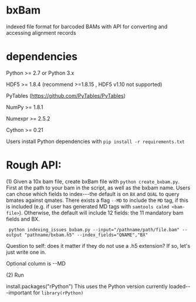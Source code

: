 # bxBam
indexed file format for barcoded BAMs with API for converting and accessing alignment records

# dependencies

Python >= 2.7 or Python 3.x

HDF5 >= 1.8.4 (recommend >=1.8.15 , HDF5 v1.10 not supported)

PyTables (https://github.com/PyTables/PyTables)

NumPy >= 1.8.1

Numexpr >= 2.5.2

Cython >= 0.21

Users install Python dependencies with `pip install -r requirements.txt`

# Rough API: 

(1) Given a 10x bam file, create bxBam file with `python create_bxbam.py`. First at the path to your bam in the script, as well as the bxbam name. Users can chose which fields to index---the default is on `BX` and `QUAL` to query bmates against qmates. There exists a flag `--MD` to include the `MD` tag, if this is included (e.g. if user has generated MD tags with `samtools calmd <bam-file>`). Otherwise, the default will include 12 fields: the 11 mandatory bam fields and BX. 

     python indexing_issues_bxbam.py --input="/pathname/path/file.bam" --output "pathname/bxbam.h5" --index_fields="QNAME","BX" 

Question to self: does it matter if they do not use a .h5 extension? If so, let's just write one in.

Optional column is --MD

(2) Run

install.packages("rPython")   This uses the Python version currently loaded---important for `library(rPython)`



